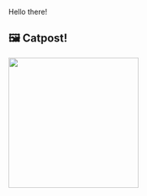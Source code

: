 Hello there!



## 🖼️ Catpost!

<sub>
    <img src="https://cdn2.thecatapi.com/images/805.gif" height="256">
</sub>

